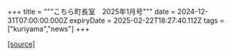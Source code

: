 +++
title = """こちら町長室　2025年1月号"""
date = 2024-12-31T07:00:00.000Z
expiryDate = 2025-02-22T18:27:40.112Z
tags = ["kuriyama","news"]
+++


[[source]](https://www.town.kuriyama.hokkaido.jp/site/mayor/30273.html)
